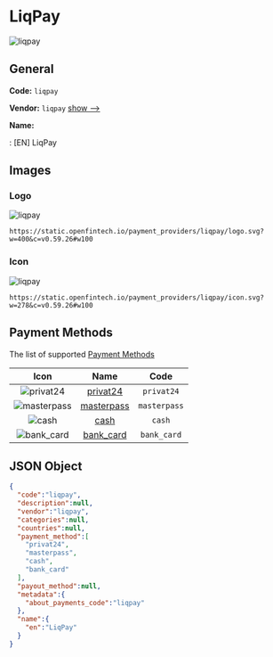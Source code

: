 
# LiqPay 
![liqpay](https://static.openfintech.io/payment_providers/liqpay/logo.svg?w=400&c=v0.59.26#w100)  

## General 
 
**Code:** `liqpay` 
 
**Vendor:** `liqpay` [show -->](/vendors/liqpay/) 
 
**Name:** 
 
:	[EN] LiqPay 
 

## Images 

### Logo 
 
![liqpay](https://static.openfintech.io/payment_providers/liqpay/logo.svg?w=400&c=v0.59.26#w100)  

```
https://static.openfintech.io/payment_providers/liqpay/logo.svg?w=400&c=v0.59.26#w100
```  

### Icon 
 
![liqpay](https://static.openfintech.io/payment_providers/liqpay/icon.svg?w=278&c=v0.59.26#w100)  

```
https://static.openfintech.io/payment_providers/liqpay/icon.svg?w=278&c=v0.59.26#w100
```  

## Payment Methods 
 
The list of supported [Payment Methods](/payment-methods/) 

|Icon|Name|Code| 
|:---:|:---:|:---:| 
|![privat24](https://static.openfintech.io/payment_methods/privat24/icon.svg?w=278&c=v0.59.26#w100) |[privat24](/payment-methods/privat24/)|`privat24`| 
|![masterpass](https://static.openfintech.io/payment_methods/masterpass/icon.svg?w=278&c=v0.59.26#w100) |[masterpass](/payment-methods/masterpass/)|`masterpass`| 
|![cash](https://static.openfintech.io/payment_methods/cash/icon.svg?w=278&c=v0.59.26#w100) |[cash](/payment-methods/cash/)|`cash`| 
|![bank_card](https://static.openfintech.io/payment_methods/bank_card/icon.svg?w=278&c=v0.59.26#w100) |[bank_card](/payment-methods/bank_card/)|`bank_card`| 
 

## JSON Object 

```json
{
  "code":"liqpay",
  "description":null,
  "vendor":"liqpay",
  "categories":null,
  "countries":null,
  "payment_method":[
    "privat24",
    "masterpass",
    "cash",
    "bank_card"
  ],
  "payout_method":null,
  "metadata":{
    "about_payments_code":"liqpay"
  },
  "name":{
    "en":"LiqPay"
  }
}
```  
